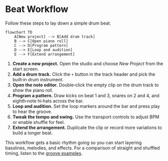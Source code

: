 # Beat Workflow

Follow these steps to lay down a simple drum beat.

```mermaid
flowchart TD
    A[New project] --> B[Add drum track]
    B --> C[Open piano roll]
    C --> D[Program pattern]
    D --> E[Loop and audition]
    E --> F[Extend arrangement]
```

1. **Create a new project.** Open the studio and choose _New Project_ from the start screen.
2. **Add a drum track.** Click the `+` button in the track header and pick the built‑in drum instrument.
3. **Open the note editor.** Double‑click the empty clip on the drum track to show the piano roll.
4. **Program a pattern.** Draw kicks on beat 1 and 3, snares on 2 and 4, and eighth‑note hi‑hats across the bar.
5. **Loop and audition.** Set the loop markers around the bar and press play to hear the groove.
6. **Tweak the tempo and swing.** Use the transport controls to adjust BPM or enable shuffle for feel.
7. **Extend the arrangement.** Duplicate the clip or record more variations to build a longer beat.

This workflow gets a basic rhythm going so you can start layering basslines, melodies, and effects.
For a comparison of straight and shuffled timing, listen to the [groove examples](../../docs-learn/how-it-works/groove-examples.md).
